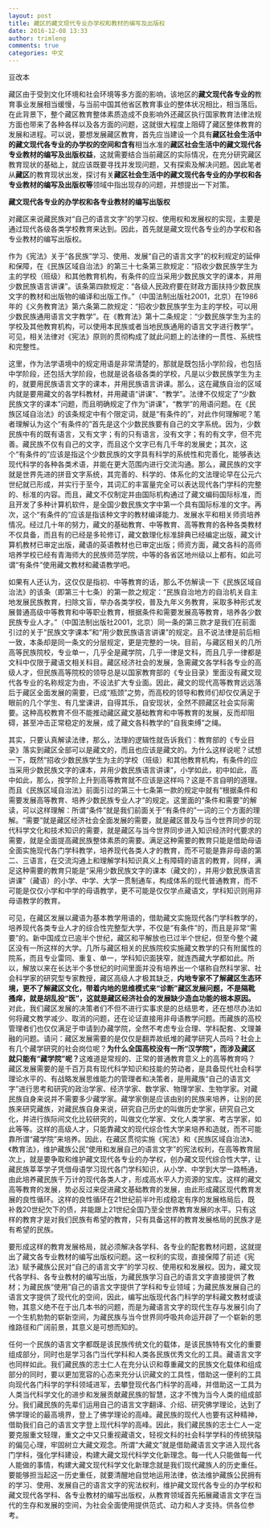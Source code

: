 ```yaml
---
layout: post
title: 藏区的藏文现代专业办学权和教材的编写及出版权
date: 2016-12-08 13:33
author: trimleng
comments: true
categories: 中文
---
```

豆改本

<span style="font-weight: 400;">藏区由于受到文化环境和社会环境等多方面的影响，该地区的</span><b>藏文现代各专业的</b><span style="font-weight: 400;">教育事业发展相当缓慢，与当前中国其他省区教育事业的整体状况相比，相当落后。在此背景下，整个藏区教育整体素质造成不良影响外还藏区执行国家教育法律法规方面也带来了各种各样以及各方面的问题，这就很大程度上阻碍了藏区整体教育的发展和进程。可以说，要想发展藏区教育，首先应当建设一个具有</span><b>藏区社会生活中的藏文现代各专业的办学权的空间和含有</b><span style="font-weight: 400;">相当水准的</span><b>藏区社会生活中的藏文现代各专业教材的编写及出版权益</b><span style="font-weight: 400;">，这就需要结合当前藏区的实际情况，在充分研究藏区教育现状的基础上，就应该既要寻找并发现问题，又有探索及解决问题。因此笔者从</span><b>藏区</b><span style="font-weight: 400;">的教育现状出发，探讨有关</span><b>藏区社会生活中的藏文现代各专业的办学权和各专业教材的编写及出版权等</b><span style="font-weight: 400;">领域中指出现存的问题，并想提出一下对策。</span>

<!--more-->

<b>藏文现代各专业的办学权和各专业教材的编写出版权</b>

<span style="font-weight: 400;">对藏区来说藏民族对“自己的语言文字”的学习权、使用权和发展权的实现，主要是通过现代各级各类学校教育来达到。因此，首先就是藏文现代各专业的办学权和各专业教材的编写出版权。</span>

<span style="font-weight: 400;">作为《宪法》关于“各民族”学习、使用、发展“自己的语言文字”的权利规定的延伸和保障，在《民族区域自治法》的第三十七条第三款规定：“招收少数民族学生为主的学校（班级）和其他教育机构，有条件的应当采用少数民族文字的课本，并用少数民族语言讲课”。该条第四款规定：“各级人民政府要在财政方面扶持少数民族文字的教材和出版物的编译和出版工作。”（中国法制出版社</span><span style="font-weight: 400;">2001</span><span style="font-weight: 400;">，北京）在</span><span style="font-weight: 400;">1986</span><span style="font-weight: 400;">年的《义务教育法》第六条第二款规定：“招收少数民族学生为主的学校，可以用少数民族通用语言文字教学”。在《教育法》第十二条规定：“少数民族学生为主的学校及其他教育机构，可以使用本民族或者当地民族通用的语言文字进行教学”。可见，相关法律对《宪法》原则的贯彻构成了就此问题上的法律的一贯性、系统性和完整性。</span>

<span style="font-weight: 400;">这里，作为法学语境中的规定用语是非常清楚的，那就是既包括小学阶段，也包括中学阶段，还包括大学阶段，也就是说各级各类的学校，凡是以少数民族学生为主的，就要用民族语言文字的课本，并用民族语言讲课。那么，这在藏族自治的区域内就是要用藏文的各学科教材，并用藏语“讲课”、“教学”。法律不仅规定了“少数民族文字的课本”问题，而且明确规定了作为“讲课”，“教学”的用语问题。在《民族区域自治法》的该条规定中有个限定词，就是“有条件的”，对此作何理解呢？笔者理解认为这个“有条件的”首先是这个少数民族要有自己的文字系统。因为，少数民族中有的既有语言，又有文字；有的只有语言，没有文字；有的有文字，但不完善。藏民族不仅有自己的文字，而且这个文字已有几千年的发展史；其次，这个“有条件的”应该是指这个少数民族的文字具有科学的系统性和完善化，能够表达现代科学的各种各类术语，并能在更大范围内进行交流沟通。那么，藏民族的文字就是世界先进的拼音文字系统，其完善的、科学的、体系化的文法理论早在公元六世纪就已形成，并实行于至今，其词汇的丰富量完全可以表达现代各门学科的完整的、标准的内容。而且，藏文不仅制定并由国际机构通过了藏文编码国际标准，而且开发了多种计算机软件，是全国少数民族文字中第一个具有国际标准的文字。再次，这个“有条件的”应该是指该种文字的教材编译能力、发展水平和相关师资培养情况。经过几十年的努力，藏文的基础教育、中等教育、高等教育的各种各类教材不仅具备，而且有的已经是多轮修订，藏文数理化标准辞典已经编定出版，藏文计算机教材已审定出版，藏语的英语教材也已审定出版；师资方面，藏文各科的高师培养学校已经有青海师大的民族师范学院，中等的各省区地州级以上都有。如此可谓“有条件”使用藏文教材和藏语教学吧。</span>

<span style="font-weight: 400;">如果有人还认为，这仅仅是指初、中等教育的话，那么不仿解读一下《民族区域自治法》的该条（即第三十七条）的第一款之规定：“民族自治地方的自治机关自主地发展民族教育，扫除文盲，举办各类学校，普及九年义务教育，采取多种形式发展普通高级中等教育和中等职业教育，根据条件和需要发展高等教育，培养各少数民族专业人才。”（中国法制出版社</span><span style="font-weight: 400;">2001</span><span style="font-weight: 400;">，北京）同一条的第三款才是我们在前面引过的关于“民族文字课本”和“用少数民族语言讲课”的规定。且不说法律是前后相一致，本条却是同一条文的分层规定，更是完整的一块。目前，与藏区相关的几所高等民族院校，专业单一，几乎全是藏学院，几乎一律是文科，而且几乎一律都是文科中仅限于藏语文相关科目。藏区经济社会的发展，急需藏文各学科各专业的高级人才，但民族高等院校的领导总是以国家教育部的《专业目录》里面没有藏文现代各专业的名称规定为由，不设法扩大专业面。因此，藏文的现代高等教育远远落后于藏区全面发展的需要，已成“瓶颈”之势，而高校的领导和教师们却仅仅满足于眼前的几个学生、有几堂课讲，自得其乐，自安现状，全然不顾藏区社会实际需要。这种高校教育不但不能推动藏区藏文基础教育和中等教育的发展，反而却阻碍，甚至冲击正常稳定的发展，成了藏文各科教学的“自我束缚”之绳。</span>

<span style="font-weight: 400;">其实，只要认真解读法律，那么，法理的逻辑性就告诉我们：教育部的《专业目录》落实到藏区全部可以是藏文的，而且也应该是藏文的。为什么这样说呢？试想一下，既然“招收少数民族学生为主的学校（班级）和其他教育机构，有条件的应当采用少数民族文字的课本，并用少数民族语言讲课”，小学如此，初中如此，高中如此，那么，按学阶上升到高等教育就不应该是这样吗？这是不言自明的道理。而且《民族区域自治法》前面引过的第三十七条第一款的规定中就有“根据条件和需要发展高等教育、培养少数民族专业人才”的规定。这里面的“条件和需要”的解读，可以这样理解：所谓“条件”就是我们前面关于“有条件的”一词的三个方面的理解。“需要”就是藏区经济社会全面发展的需要，就是藏区普及与当今世界同步的现代科学文化和技术知识的需要，就是藏区与当今世界同步进入知识经济时代要求的需要，就是全面提高藏民族整体素质的需要。满足这种需要的教育只能是借助母语全面实施现代各门学科教学，培养现代各类人才的教育，而不可能是靠非母语的第二、三语言，在交流沟通上和理解学科知识真义上有障碍的语言的教育，同样，满足这种需要的教育只能是“采用少数民族文字的课本（藏文的），并用少数民族语言讲课”（藏语）的小学、中学、大学一贯制通车，构成体系的现代普通教育，而不可能是仅仅小学和中学的母语教学，更不可能是仅仅学点藏语文，学科知识则用非母语教学的教育。</span>

<span style="font-weight: 400;">可见，在藏区发展以藏语为基本教学用语的，借助藏文实施现代各门学科教学的，培养现代各类专业人才的综合性完整型大学，不仅是“有条件”的，而且是非常“需要”的。新中国成立已逾半个世纪，藏区和平解放也已过半个世纪，但至今整个藏区没有一所这样的大学。几所与藏区相关的民族院校实施藏文教学的只有附属性的院系，而且专业雷同、重复、单一，学科知识面狭窄，就连西藏大学都如此。所以，解放以来在长达半个多世纪的时间里面并没有培养出一个堪称自然科学家、社会科学家的研究型专家教授，藏区高级人才极其缺乏，</span><b>内地专家不了解藏区生态环境，更不了解藏区文化，带着内地的思维模式来“诊断”藏区发展问题，不是隔靴搔痒，就是胡乱投“医”，这就是藏区经济社会的发展缺少造血功能的根本原因。</b><span style="font-weight: 400;">对此，我们藏区发展的决策者们不但不进行实事求是的总结思考，还在想尽办法如何将藏文教学减少、取消的问题，还在论证直接用非母语教学问题。而藏族的高校管理者们也仅仅满足于申请到办藏学院，全然不考虑专业合理、学科配套、文理兼融的问题。请问：藏区发展需要的是仅仅是翻弄故纸堆的藏学研究人员吗？社会上有几个藏学研究的社会岗位呢？</span><b>为什么全国高校没有一所“汉学院”，而涉及藏区就只能有“藏学院”呢？</b><span style="font-weight: 400;">这难道是常规的、正常的普通教育意义上的高等教育吗？藏区发展需要的是千百万具有现代科学知识和技能的劳动者，是具备现代社会科学理论水平的、有战略发展思维能力的管理者和决策者，是用藏族“自己的语言文字”进行思考和研究的政治学家、经济学家、数学家、物理学家、生物学家。对藏民族自身来说并不需要多少藏学家。藏学家倒是应该由别的民族来培养，让别的民族来研究藏族，对藏民族自身来说，研究自己历史的叫做历史学家，研究自己文化，并进行族际间文化比较研究的，叫做文化学家、文化人类学家、考古学家，如此等等。这样的高级人才，只能靠藏文的现代综合性大学来培养和造就，而不可能靠所谓“藏学院”来培养。因此，在藏区贯彻实施《宪法》和《民族区域自治法》、《教育法》，维护藏族公民“使用和发展自己的语言文字”的宪法权利，在高等教育层次上，就是要争取和维护藏文现代各专业的办学权，创办藏文现代综合性大学，让藏民族莘莘学子凭借母语学习现代各门学科知识，从小学、中学到大学一路畅通，由此培养藏民族千万计的现代各类人才，形成高水平人力资源的宝库。这样的藏文高等教育的发展，势必反过来促进藏文基础教育的发展，由此形成藏区现代教育发展的良性循环。这样的良性循环在</span><span style="font-weight: 400;">21</span><span style="font-weight: 400;">世纪前半叶形成稳定有序的发展格局后，既补救</span><span style="font-weight: 400;">20</span><span style="font-weight: 400;">世纪欠下的债，并能跟上</span><span style="font-weight: 400;">21</span><span style="font-weight: 400;">世纪全国乃至全世界教育发展的水平。只有这样的教育才是对我们民族有希望的教育，只有具备这样的教育发展格局的民族才是有希望的民族。</span>

<span style="font-weight: 400;">要形成这样的教育发展格局，就必须解决各学科、各专业的配套教材问题，这就提出了藏文各专业教材的编写出版权问题。这一权利的实现，直接保障了前述《宪法》赋予藏族公民对“自己的语言文字”的学习权、使用权和发展权。因为，藏文现代各学科、各专业教材的编写出版，为藏民族学习自己的语言文字直接提供了教材；为藏民族“使用”自己的语言文字提供了学科和专业领域；为藏民族发展自己的语言文字提供了现代化的空间，因此，编写出版现代各门科学的学科藏文教材或读物，其意义绝不在于出几本书的问题，而是为藏语言文字的现代生存与发展引向了一个生机勃勃的崭新空间，为藏民族与当今世界同呼吸共命运开辟了一个崭新的思维路径和广阔前景，其意义是可想而知的。</span>

<span style="font-weight: 400;">任何一个民族的语言文字都既是该民族传统文化的载体，是该民族特有文化的重要组成部分，同时也是学习各门当代学科和人类各民族优秀文化的工具。藏语言文字也同样如此。我们藏民族的志士仁人在充分认识和尊重藏文的民族文化载体和组成部分的同时，要以更加宽容的心态来充分认识藏文的工具性，借助这一便利的工具向现代各门科学的学科领域进军，去攀登现代各门科学的高峰，并借助这一工具为人类当代科学文化的进步和发展贡献藏民族的智慧，这才不愧为当今人类的组成部分。我们藏民族的先辈们运用自己的语言文字翻译、介绍、研究佛学理论，达到了佛学理论的最高境界，登上了佛学理论的高峰。藏民族的现代人也要有这种精神，借助我们自己的语言文字登上现代科学的高峰。因此，我们藏民族的志士仁人一定要克服重文轻理，重文之中又只重视藏语文，轻视文科的社会科学学科的传统狭隘的偏见心理，牢固树立大藏文观念。所谓“大藏文”就是借助藏语言文字进入现代各门学科，强化学科建设，构建大藏文现代科学文化新理念。每一代人只能做每一代人能做的事情，构建大藏文现代科学文化新理念就是我们现代藏族人的历史重任。要能够担当起这一历史重任，就要清醒地自觉地运用法律，依法维护藏族公民拥有的学习、使用、发展自己的语言文字的宪法权利，维护藏文现代各专业的办学权和藏文现代各学科、各专业教材的编写出版权，从教育领域首先拓展藏语言文字在当代的生存和发展的空间，为社会全面使用提供范式、动力和人才支持。供各位参考。</span>
